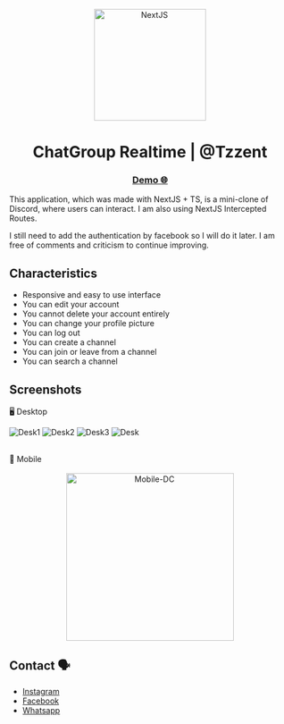 <p align="center">
  <a href="https://vitejs.dev/guide/" target="blank"><img src="https://github.com/Tzzent/chat-group-DC/assets/86677547/ddfc326f-7e1b-409a-933f-118de2a4944d" width="200" alt="NextJS" /></a>
</p>

<h1 align="center">ChatGroup Realtime | @Tzzent</h1>

<div align="center">
  <h3>
    <a target="_blank" href="https://chat-group-dc.vercel.app/channels">
      Demo 🌐
    </a>
  </h3>
</div>

This application, which was made with NextJS + TS, is a mini-clone of Discord, where users can interact. I am also using NextJS Intercepted Routes.

I still need to add the authentication by facebook so I will do it later. I am free of comments and criticism to continue improving.

## Characteristics

- Responsive and easy to use interface
- You can edit your account
- You cannot delete your account entirely
- You can change your profile picture
- You can log out
- You can create a channel
- You can join or leave from a channel
- You can search a channel

## Screenshots

🖥️ Desktop <br>

![Desk1](https://github.com/Tzzent/chat-group-DC/assets/86677547/0ced89fc-f007-48a1-aeda-2cf6f08f99e7)
![Desk2](https://github.com/Tzzent/chat-group-DC/assets/86677547/f7f4c130-6618-494e-b0b9-fe91d3d19760)
![Desk3](https://github.com/Tzzent/chat-group-DC/assets/86677547/7ddbdfbd-0d3d-4deb-967d-6e661caf60b8)
![Desk](https://github.com/Tzzent/chat-group-DC/assets/86677547/4b6e14fa-c187-42a5-88a2-8fef346e531b)

<br>
📲 Mobile <br><br>

<div style="display: flex; justify-content: center;" align="center">
  <img src="https://github.com/Tzzent/chat-group-DC/assets/86677547/e59657d1-da46-4192-b6f8-28ff5bb34b11" alt="Mobile-DC" width="300">
</div>

## Contact 🗣️

- [Instagram](https://www.instagram.com/tzzent/)
- [Facebook](https://www.facebook.com/Tzzent/)
- [Whatsapp](https://api.whatsapp.com/send?phone=+51900899785&text=Hola!%20Puedo%20realizar%20una%20consulta?)
